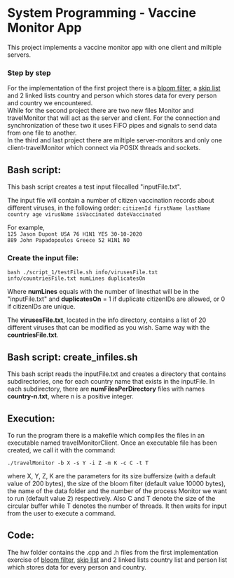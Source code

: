 # System Programming - Vaccine Monitor App
This project implements a vaccine monitor app with one client and miltiple servers.
<br>
### Step by step
For the implementation of the first project there is a [bloom filter](https://en.wikipedia.org/wiki/Bloom_filter#:~:text=A%20Bloom%20filter%20is%20a,a%20member%20of%20a%20set.), a [skip list](https://en.wikipedia.org/wiki/Skip_list#:~:text=Skip%20lists%20are%20a%20probabilistic,faster%20and%20use%20less%20space.) and 2 linked lists country and person which stores data for every person and country we encountered.
<br/>
While for the second project there are two new files Monitor and travelMonitor that will act as the server and client. For the connection and synchronization of these two it uses FIFO pipes and signals to send data from one file to another.
<br/>
In the third and last project there are miltiple server-monitors and only one client-travelMonitor which connect via POSIX threads and sockets.

## Bash script:

This bash script creates a test input filecalled "inputFile.txt".

The input file will contain a number of citizen vaccination records about different viruses, in the following order:
`citizenId firstName lastName country age virusName isVaccinated dateVaccinated`

For example, <br/>
    `125 Jason Dupont USA 76 H1N1 YES 30-10-2020`<br/>
    `889 John Papadopoulos Greece 52 Η1Ν1 ΝΟ`
    
### Create the input file:
    bash ./script_1/testFile.sh info/virusesFile.txt info/countriesFile.txt numLines duplicatesOn

Where **numLines** equals with the number of linesthat will be in the "inputFile.txt" and **duplicatesOn** = 1 if duplicate citizenIDs are allowed, or 0 if citizenIDs are unique.

The **virusesFile.txt**, located in the info directory, contains a list of 20 different viruses that can be modified as you wish. Same way with the **countriesFile.txt**.

## Bash script: create_infiles.sh

This bash script reads the inputFile.txt and creates a directory that contains subdirectories, one for each country name that exists in the inputFile. In each subdirectory, there are  **numFilesPerDirectory** files with names **country-n.txt**, where n is a positive integer. 


## Execution:

To run the program there is a makefile which compiles the files in an executable named travelMonitorClient. Once an executable file has been created, we call it with the command:

    ./travelMonitor -b X -s Y -i Z -m K -c C -t T

where X, Y, Z, K are the parameters for its size buffersize (with a default value of 200 bytes), the size of the bloom filter (default value 10000 bytes), the name of the data folder and the number of the process Monitor we want to run (default value 2) respectively. Also C and T denote the size of the circular buffer while T denotes the number of threads.
It then waits for input from the user to execute a command.

## Code:
The hw folder contains the .cpp and .h files from the first implementation exercise
of [bloom filter](https://en.wikipedia.org/wiki/Bloom_filter#:~:text=A%20Bloom%20filter%20is%20a,a%20member%20of%20a%20set.), [skip list](https://en.wikipedia.org/wiki/Skip_list#:~:text=Skip%20lists%20are%20a%20probabilistic,faster%20and%20use%20less%20space.) and 2 linked lists country list and person list which stores data for every person and country. 

